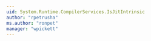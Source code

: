 ```yaml
---
uid: System.Runtime.CompilerServices.IsJitIntrinsic
author: "rpetrusha"
ms.author: "ronpet"
manager: "wpickett"
---
```

